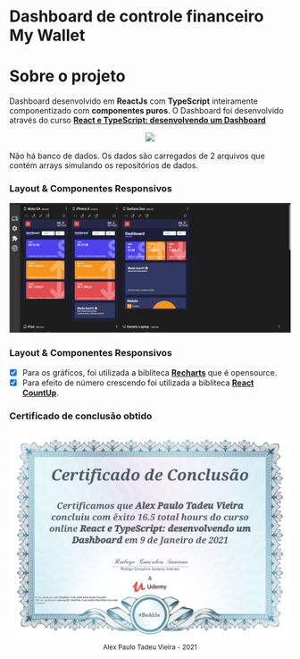 # Dashboard de controle financeiro My Wallet

# Sobre o projeto

Dashboard desenvolvido em **ReactJs** com **TypeScript** inteiramente componentizado com **componentes puros**. O Dashboard foi desenvolvido através do curso [**React e TypeScript: desenvolvendo um Dashboard**](https://www.udemy.com/course/react-e-typescript/)

<div align="center" >
  <img src="./docs/assets/dashboard.gif">
</div>

Não há banco de dados. Os dados são carregados de 2 arquivos que contém arrays simulando os repositórios de dados.

### Layout & Componentes Responsivos

<div align="center" >
  <img src="./docs/assets/responsiveview.gif">
</div>

### Layout & Componentes Responsivos

- [x] Para os gráficos, foi utilizada a bibliteca [**Recharts**](http://recharts.org/en-US) que é opensource.
- [x] Para efeito de número crescendo foi utilizada a bibliteca [**React CountUp**](https://www.npmjs.com/package/react-countup).

### Certificado de conclusão obtido

<div align="center" >
  <img src="./docs/assets/certificado-dashboard.jpg">
</div>

<div align="center">
  <small>Alex Paulo Tadeu Vieira - 2021</small>
</div>
